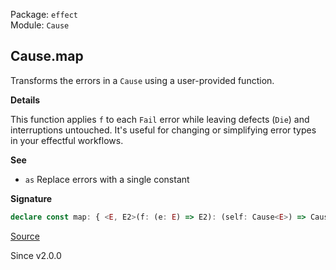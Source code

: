 Package: `effect`<br />
Module: `Cause`<br />

## Cause.map

Transforms the errors in a `Cause` using a user-provided function.

**Details**

This function applies `f` to each `Fail` error while leaving defects (`Die`)
and interruptions untouched. It's useful for changing or simplifying error
types in your effectful workflows.

**See**

- `as` Replace errors with a single constant

**Signature**

```ts
declare const map: { <E, E2>(f: (e: E) => E2): (self: Cause<E>) => Cause<E2>; <E, E2>(self: Cause<E>, f: (e: E) => E2): Cause<E2>; }
```

[Source](https://github.com/Effect-TS/effect/tree/main/packages/effect/src/Cause.ts#L1017)

Since v2.0.0